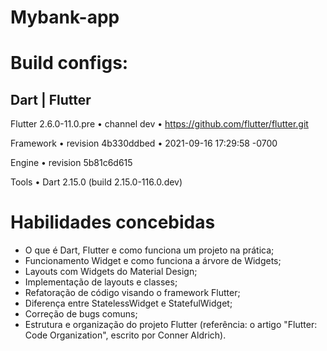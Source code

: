 # Mybank-app

# Build configs:

## Dart | Flutter

Flutter 2.6.0-11.0.pre • channel dev • https://github.com/flutter/flutter.git

Framework • revision 4b330ddbed • 2021-09-16 17:29:58 -0700

Engine • revision 5b81c6d615

Tools • Dart 2.15.0 (build 2.15.0-116.0.dev)

# Habilidades concebidas
- O que é Dart, Flutter e como funciona um projeto na prática;
- Funcionamento Widget e como funciona a árvore de Widgets;
- Layouts com Widgets do Material Design;
- Implementação de layouts e classes;
- Refatoração de código visando o framework Flutter;
- Diferença entre StatelessWidget e StatefulWidget;
- Correção de bugs comuns;
- Estrutura e organização do projeto Flutter (referência: o artigo "Flutter: Code Organization", escrito por Conner Aldrich).
